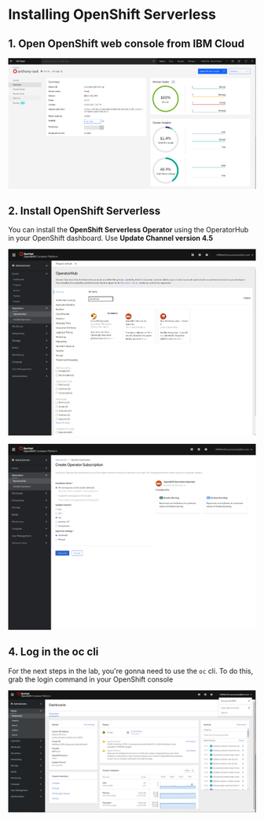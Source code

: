 # Installing OpenShift Serverless

## 1. Open OpenShift web console from IBM Cloud

![IBM Cloud dashboard](../../assets/generic/annotation-2020-08-23-122252.png)

## 2. Install OpenShift Serverless

You can install the **OpenShift Serverless Operator** using the OperatorHub in your OpenShift dashboard. Use **Update Channel version 4.5**

![Serverless Operator](https://github.com/IBM/openshift-serverless-nodejs-couchdb/raw/main/images/serverless-operator.png)

![Serverless Operator Configuration](https://github.com/IBM/openshift-serverless-nodejs-couchdb/raw/main/images/serverless-operator-config.png)

## 4. Log in the oc cli

For the next steps in the lab, you're gonna need to use the `oc` cli. To do this, grab the login command in your OpenShift console

![](../../assets/generic/image.png)

